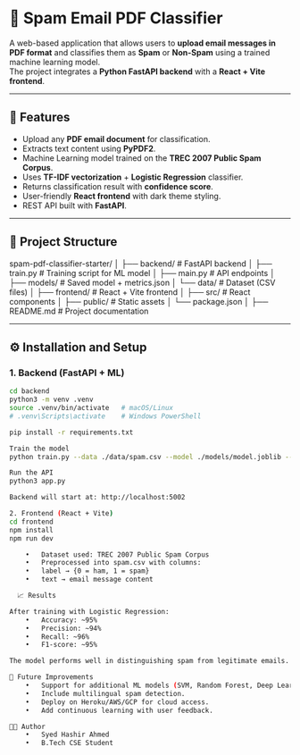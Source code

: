 # 📧 Spam Email PDF Classifier

A web-based application that allows users to **upload email messages in PDF format** and classifies them as **Spam** or **Non-Spam** using a trained machine learning model.  
The project integrates a **Python FastAPI backend** with a **React + Vite frontend**.

---

## 🚀 Features
- Upload any **PDF email document** for classification.
- Extracts text content using **PyPDF2**.
- Machine Learning model trained on the **TREC 2007 Public Spam Corpus**.
- Uses **TF-IDF vectorization** + **Logistic Regression** classifier.
- Returns classification result with **confidence score**.
- User-friendly **React frontend** with dark theme styling.
- REST API built with **FastAPI**.

---

## 📂 Project Structure
spam-pdf-classifier-starter/
│
├── backend/                # FastAPI backend
│   ├── train.py            # Training script for ML model
│   ├── main.py             # API endpoints
│   ├── models/             # Saved model + metrics.json
│   └── data/               # Dataset (CSV files)
│
├── frontend/               # React + Vite frontend
│   ├── src/                # React components
│   ├── public/             # Static assets
│   └── package.json
│
├── README.md               # Project documentation

---

## ⚙️ Installation and Setup

### 1. Backend (FastAPI + ML)
```bash
cd backend
python3 -m venv .venv
source .venv/bin/activate   # macOS/Linux
# .venv\Scripts\activate    # Windows PowerShell

pip install -r requirements.txt

Train the model
python train.py --data ./data/spam.csv --model ./models/model.joblib --report ./models/metrics.json

Run the API
python3 app.py

Backend will start at: http://localhost:5002

2. Frontend (React + Vite)
cd frontend
npm install
npm run dev

	•	Dataset used: TREC 2007 Public Spam Corpus
	•	Preprocessed into spam.csv with columns:
	•	label → {0 = ham, 1 = spam}
	•	text → email message content

  📈 Results

After training with Logistic Regression:
	•	Accuracy: ~95%
	•	Precision: ~94%
	•	Recall: ~96%
	•	F1-score: ~95%

The model performs well in distinguishing spam from legitimate emails.

📌 Future Improvements
	•	Support for additional ML models (SVM, Random Forest, Deep Learning).
	•	Include multilingual spam detection.
	•	Deploy on Heroku/AWS/GCP for cloud access.
	•	Add continuous learning with user feedback.

👨‍💻 Author
	•	Syed Hashir Ahmed
	•	B.Tech CSE Student



